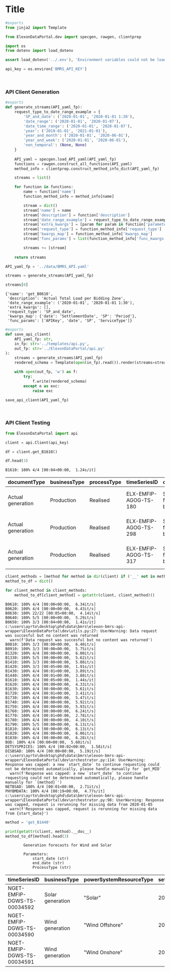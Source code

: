 # Title



```python
#exports
from jinja2 import Template

from ElexonDataPortal.dev import specgen, rawgen, clientprep
```

```python
import os
from dotenv import load_dotenv

assert load_dotenv('../.env'), 'Environment variables could not be loaded'

api_key = os.environ['BMRS_API_KEY']
```

<br>

### API Client Generation

```python
#exports
def generate_streams(API_yaml_fp):
    request_type_to_date_range_example = {
        'SP_and_date': ('2020-01-01', '2020-01-01 1:30'),
        'date_range': ('2020-01-01', '2020-01-07'),
        'date_time_range': ('2020-01-01', '2020-01-07'),
        'year': ('2019-01-01', '2021-01-01'),
        'year_and_month': ('2020-01-01', '2020-06-01'),
        'year_and_week': ('2020-01-01', '2020-06-01'),
        'non_temporal': (None, None)
    }
    
    API_yaml = specgen.load_API_yaml(API_yaml_fp)
    functions = rawgen.construct_all_functions(API_yaml)
    method_info = clientprep.construct_method_info_dict(API_yaml_fp)

    streams = list()

    for function in functions:
        name = function['name']
        function_method_info = method_info[name]

        stream = dict()
        stream['name'] = name
        stream['description'] = function['description']
        stream['date_range_example'] = request_type_to_date_range_example[function_method_info['request_type']]
        stream['extra_kwargs'] = [param for param in function['parameters'] if param['name'] not in list(function_method_info['kwargs_map'].values())+['APIKey', 'ServiceType']]
        stream['request_type'] = function_method_info['request_type']
        stream['kwargs_map'] = function_method_info['kwargs_map']
        stream['func_params'] = list(function_method_info['func_kwargs'].keys())

        streams += [stream]
        
    return streams
```

```python
API_yaml_fp = '../data/BMRS_API.yaml'

streams = generate_streams(API_yaml_fp)

streams[0]
```




    {'name': 'get_B0610',
     'description': 'Actual Total Load per Bidding Zone',
     'date_range_example': ('2020-01-01', '2020-01-01 1:30'),
     'extra_kwargs': [],
     'request_type': 'SP_and_date',
     'kwargs_map': {'date': 'SettlementDate', 'SP': 'Period'},
     'func_params': ['APIKey', 'date', 'SP', 'ServiceType']}



```python
#exports
def save_api_client(
    API_yaml_fp: str,
    in_fp: str='../templates/api.py',
    out_fp: str='../ElexonDataPortal/api.py'
):
    streams = generate_streams(API_yaml_fp)
    rendered_schema = Template(open(in_fp).read()).render(streams=streams)

    with open(out_fp, 'w') as f:
        try:
            f.write(rendered_schema)
        except e as exc:
            raise exc
```

```python
save_api_client(API_yaml_fp)
```

<br>

### API Client Testing

```python
from ElexonDataPortal import api

client = api.Client(api_key)

df = client.get_B1610()

df.head(3)
```

    B1610: 100% 4/4 [00:04<00:00,  1.24s/it]
    




| documentType      | businessType   | processType   | timeSeriesID          | curveType                   | settlementDate   | powerSystemResourceType   | registeredResourceEICCode   | marketGenerationUnitEICCode   | marketGenerationBMUId   | ...   | nGCBMUnitID   | activeFlag   | documentID              |   documentRevNum | resolution   | start      | end        |   settlementPeriod |   quantity | local_datetime   |
|:------------------|:---------------|:--------------|:----------------------|:----------------------------|:-----------------|:--------------------------|:----------------------------|:------------------------------|:------------------------|:------|:--------------|:-------------|:------------------------|-----------------:|:-------------|:-----------|:-----------|-------------------:|-----------:|:-----------------|
| Actual generation | Production     | Realised      | ELX-EMFIP-AGOG-TS-180 | Sequential fixed size block | 2020-01-01       | Generation                | 48W000000FASN-42            | 48W000000FASN-42              | E_FASN-4                | ...   | FASN-4        | Y            | ELX-EMFIP-AGOG-22495386 |                1 | PT30M        | 2020-01-01 | 2020-01-01 |                  1 |      7.46  | NaT              |
| Actual generation | Production     | Realised      | ELX-EMFIP-AGOG-TS-298 | Sequential fixed size block | 2020-01-01       | Generation                | 48W000000HINB-77            | 48W000000HINB-77              | T_HINB-7                | ...   | HINB-7        | Y            | ELX-EMFIP-AGOG-22495386 |                1 | PT30M        | 2020-01-01 | 2020-01-01 |                  1 |    502.064 | NaT              |
| Actual generation | Production     | Realised      | ELX-EMFIP-AGOG-TS-317 | Sequential fixed size block | 2020-01-01       | Generation                | 48W00000LARYO-4T            | 48W00000LARYO-4T              | T_LARYW-4               | ...   | LARYO-4       | Y            | ELX-EMFIP-AGOG-22495386 |                1 | PT30M        | 2020-01-01 | 2020-01-01 |                  1 |     70.118 | NaT              |</div>



```python
client_methods = [method for method in dir(client) if ('__' not in method) and (method not in ['api_key', 'methods'])]
method_to_df = dict()

for client_method in client_methods:
    method_to_df[client_method] = getattr(client, client_method)()
```

    B0610: 100% 4/4 [00:00<00:00,  6.34it/s]
    B0620: 100% 4/4 [00:00<00:00,  6.43it/s]
    B0630: 100% 22/22 [00:05<00:00,  4.14it/s]
    B0640: 100% 5/5 [00:00<00:00,  5.29it/s]
    B0650: 100% 3/3 [00:04<00:00,  1.41s/it]
    c:\users\ayrto\desktop\phd\data\bmrs\elexon-bmrs-api-wrapper\ElexonDataPortal\dev\utils.py:27: UserWarning: Data request was succesful but no content was returned
      warn(f'Data request was succesful but no content was returned')
    B0810: 100% 3/3 [00:00<00:00,  6.40it/s]
    B0910: 100% 3/3 [00:00<00:00,  5.75it/s]
    B1320: 100% 4/4 [00:00<00:00,  6.00it/s]
    B1330: 100% 5/5 [00:00<00:00,  5.62it/s]
    B1410: 100% 3/3 [00:00<00:00,  5.08it/s]
    B1420: 100% 3/3 [00:05<00:00,  1.91s/it]
    B1430: 100% 4/4 [00:01<00:00,  3.89it/s]
    B1440: 100% 4/4 [00:01<00:00,  3.88it/s]
    B1610: 100% 4/4 [00:05<00:00,  1.44s/it]
    B1620: 100% 4/4 [00:00<00:00,  4.33it/s]
    B1630: 100% 4/4 [00:00<00:00,  5.61it/s]
    B1720: 100% 4/4 [00:01<00:00,  3.41it/s]
    B1730: 100% 4/4 [00:00<00:00,  5.47it/s]
    B1740: 100% 4/4 [00:00<00:00,  5.92it/s]
    B1750: 100% 4/4 [00:00<00:00,  5.93it/s]
    B1760: 100% 4/4 [00:00<00:00,  6.24it/s]
    B1770: 100% 4/4 [00:01<00:00,  2.78it/s]
    B1780: 100% 4/4 [00:00<00:00,  4.10it/s]
    B1790: 100% 5/5 [00:00<00:00,  6.13it/s]
    B1810: 100% 4/4 [00:00<00:00,  6.13it/s]
    B1820: 100% 4/4 [00:00<00:00,  6.06it/s]
    B1830: 100% 4/4 [00:00<00:00,  6.28it/s]
    BOD: 100% 4/4 [00:00<00:00,  5.60it/s]
    DETSYSPRICES: 100% 4/4 [00:02<00:00,  1.58it/s]
    DISBSAD: 100% 4/4 [00:00<00:00,  5.19it/s]
    c:\users\ayrto\desktop\phd\data\bmrs\elexon-bmrs-api-wrapper\ElexonDataPortal\dev\orchestrator.py:114: UserWarning: Response was capped: a new `start_date` to continue requesting could not be determined automatically, please handle manually for `get_MID`
      warn(f'Response was capped: a new `start_date` to continue requesting could not be determined automatically, please handle manually for `{method}`')
    NETBSAD: 100% 4/4 [00:01<00:00,  2.71it/s]
    PHYBMDATA: 100% 4/4 [00:19<00:00,  4.77s/it]
    c:\users\ayrto\desktop\phd\data\bmrs\elexon-bmrs-api-wrapper\ElexonDataPortal\dev\orchestrator.py:98: UserWarning: Response was capped, request is rerunning for missing data from 2020-01-05
      warn(f'Response was capped, request is rerunning for missing data from {start_date}')
    

```python
method = 'get_B1440'

print(getattr(client, method).__doc__)
method_to_df[method].head(3)
```

    
            Generation forecasts for Wind and Solar
            
            Parameters:
                start_date (str)
                end_date (str)
                ProcessType (str)
            
    




| timeSeriesID                | businessType     | powerSystemResourceType   | settlementDate   | processType   |   settlementPeriod |   quantity | documentType            | curveType                   | resolution   | activeFlag   | documentID               |   documentRevNum | local_datetime   |
|:----------------------------|:-----------------|:--------------------------|:-----------------|:--------------|-------------------:|-----------:|:------------------------|:----------------------------|:-------------|:-------------|:-------------------------|-----------------:|:-----------------|
| NGET-EMFIP-DGWS-TS-00034592 | Solar generation | "Solar"                   | 2020-01-01       | Day Ahead     |                  1 |       0    | Wind and solar forecast | Sequential fixed size block | PT30M        | Y            | NGET-EMFIP-DGWS-00035923 |                1 | NaT              |
| NGET-EMFIP-DGWS-TS-00034590 | Wind generation  | "Wind Offshore"           | 2020-01-01       | Day Ahead     |                  1 |    2843.18 | Wind and solar forecast | Sequential fixed size block | PT30M        | Y            | NGET-EMFIP-DGWS-00035923 |                1 | NaT              |
| NGET-EMFIP-DGWS-TS-00034591 | Wind generation  | "Wind Onshore"            | 2020-01-01       | Day Ahead     |                  1 |    3024.24 | Wind and solar forecast | Sequential fixed size block | PT30M        | Y            | NGET-EMFIP-DGWS-00035923 |                1 | NaT              |</div>


